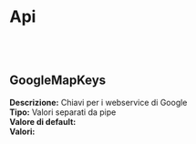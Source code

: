 # Api

<br><br> 

GoogleMapKeys 
----
**Descrizione:** Chiavi per i webservice di Google<br>
**Tipo:** Valori separati da pipe<br>
**Valore di default:** <br>
**Valori:**
<ul> 
</ul><br>

